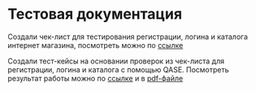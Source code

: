 # Тестовая документация

Создали чек-лист для тестирования регистрации, логина и каталога интернет магазина, посмотреть можно по [ссылке](https://docs.google.com/spreadsheets/d/19p6LWW8atAaQox5C4h91zBdyFSMlyklsRzD2Ip5-e-M/edit?usp=sharing)

Создали тест-кейсы на основании проверок из чек-листа для регистрации, логина и каталога с помощью QASE. Посмотреть результат работы можно по [ссылке](https://app.qase.io/project/G8?author=251&previewMode=side&suite=87) и в [pdf-файле](https://github.com/larionovana/docs/blob/main/QASE.pdf)
